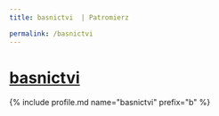 ```yaml
---
title: basnictvi  | Patromierz

permalink: /basnictvi
---
```


# [basnictvi ](https://patronite.pl/basnictvi)

{% include profile.md name="basnictvi" prefix="b" %}

